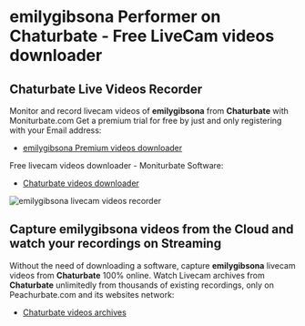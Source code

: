 # emilygibsona Performer on Chaturbate - Free LiveCam videos downloader

## Chaturbate Live Videos Recorder

Monitor and record livecam videos of **emilygibsona** from **Chaturbate** with Moniturbate.com
Get a premium trial for free by just and only registering with your Email address:
* [emilygibsona Premium videos downloader](https://moniturbate.com/request-demo-licence-key.html)

Free livecam videos downloader - Moniturbate Software:
* [Chaturbate videos downloader](https://moniturbate.com/moniturbate-download-software.html)

![emilygibsona livecam videos recorder](https://peachurnet.com/templates/moniturbate-software.png)


## Capture emilygibsona videos from the Cloud and watch your recordings on Streaming

Without the need of downloading a software, capture **emilygibsona** livecam videos from **Chaturbate** 100% online.
Watch Livecam archives from **Chaturbate** unlimitedly from thousands of existing recordings, only on Peachurbate.com and its websites network:
* [Chaturbate videos archives](https://peachurnet.com/)